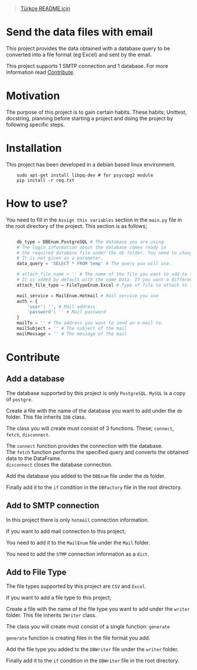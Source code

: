 > [Türkçe README için](/doc/tr-README.md)

# Send the data files with email

This project provides the data obtained with a database query to be converted into a file format (eg Excel) and sent by the email. 

This project supports 1 SMTP connection and 1 database. For more information read [Contribute](#contribute).

# Motivation

The purpose of this project is to gain certain habits. These habits; Unittest, docstring, planning before starting a project and doing the project by following specific steps.

# Installation

This project has been developed in a debian based linux environment.

```
    sudo apt-get install libpq-dev # for psycopg2 module
    pip install -r req.txt
```

# How to use?

You need to fill in the `Assign this variables` section in the `main.py` file in the root directory of the project. This section is as follows;

```python

    db_type = DBEnum.PostgreSQL # The database you are using. 
    # The login information about the database comes ready in 
    # the required database file under the db folder. You need to change it manually. 
    # It is not given as a parameter.
    data_query = 'SELECT * FROM temp' # The query you will use.

    # attach_file_name = '' # The name of the file you want to add to the mail.
    # It is added by default with the name Data. If you want a different name, remove the comment.
    attach_file_type = FileTypeEnum.Excel # Type of file to attach to the mail.

    mail_service = MailEnum.Hotmail # Mail service you use
    auth = {
        'user': '', # Mail address
        'password': '' # Mail password
    }
    mailTo = '' # The address you want to send an e-mail to.
    mailSubject = '' # The subject of the mail
    mailMessage = '' # The message of the mail

```

# Contribute

## Add a database

The database supported by this project is only `PostgreSQL`. `MySQL` is a copy of `postgre`.

Create a file with the name of the database you want to add under the `db` folder. This file inherits `IDB` class.

The class you will create must consist of 3 functions. These; `connect`,` fetch`, `disconnect`.

The `connect` function provides the connection with the database. <br/>
The `fetch` function performs the specified query and converts the obtained data to the DataFrame. <br/>
`disconnect` closes the database connection.

Add the database you added to the `DBEnum` file under the `db` folder.

Finally add it to the `if` condition in the `DBFactory` file in the root directory.

## Add to SMTP connection

In this project there is only `hotmail` connection information.

If you want to add mail connection to this project;

You need to add it to the `MailEnum` file under the `Mail` folder.

You need to add the `STMP` connection information as a `dict`.

## Add to File Type

The file types supported by this project are `CSV` and `Excel`.

If you want to add a file type to this project;

Create a file with the name of the file type you want to add under the `writer` folder. This file inherits `IWriter` class.

The class you will create must consist of a single function: `generate`

`generate` function is creating files in the file format you add.

Add the file type you added to the `DBWriter` file under the `writer` folder.

Finally add it to the `if` condition in the `DBWriter` file in the root directory.
